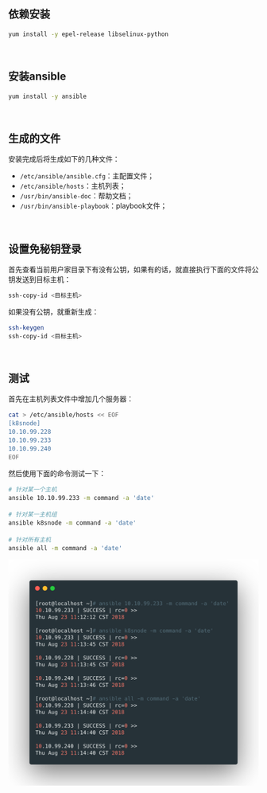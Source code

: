 ## 依赖安装

```bash
yum install -y epel-release libselinux-python
```

<br>



## 安装ansible

```bash
yum install -y ansible
```

<br>

 

## 生成的文件

安装完成后将生成如下的几种文件：

- `/etc/ansible/ansible.cfg`：主配置文件；
- `/etc/ansible/hosts`：主机列表；
- `/usr/bin/ansible-doc`：帮助文档；
- `/usr/bin/ansible-playbook`：playbook文件；



<br>

## 设置免秘钥登录

首先查看当前用户家目录下有没有公钥，如果有的话，就直接执行下面的文件将公钥发送到目标主机：

```bash
ssh-copy-id <目标主机>
```



如果没有公钥，就重新生成：

```bash
ssh-keygen
ssh-copy-id <目标主机>
```

<br>



## 测试

首先在主机列表文件中增加几个服务器：

```bash
cat > /etc/ansible/hosts << EOF
[k8snode]
10.10.99.228
10.10.99.233
10.10.99.240
EOF
```



然后使用下面的命令测试一下：

```bash
# 针对某一个主机
ansible 10.10.99.233 -m command -a 'date'

# 针对某一主机组
ansible k8snode -m command -a 'date'

# 针对所有主机
ansible all -m command -a 'date'
```

<img src="statics/test.png" style="zoom:50%;" />



